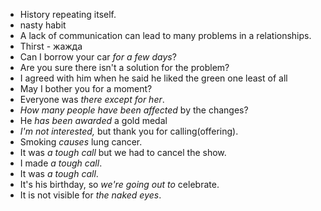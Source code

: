 - History repeating itself.
- nasty habit
- A lack of communication can lead to many problems in a relationships.
- Thirst - жажда
- Can I borrow your car *for a few days*?
- Are you sure there isn't a solution for the problem?
- I agreed with him when he said he liked the green one least of all
- May I bother you for a moment?
- Everyone was *there except for her*.
- *How many people have been affected* by the changes?
- He *has been awarded* a gold medal
- *I'm not interested,* but thank you for calling(offering).
- Smoking *causes* lung cancer.
- It was *a tough call* but we had to cancel the show.
- I made *a tough call*.
- It was *a tough call*.
- It's his birthday, so *we're going out to* celebrate.
- It is not visible for *the naked eyes*.
